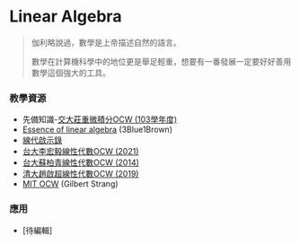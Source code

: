 # Linear Algebra

> 伽利略說過，數學是上帝描述自然的語言。 
>
>數學在計算機科學中的地位更是舉足輕重，想要有一番發展一定要好好善用數學這個強大的工具。
### 教學資源
- 先備知識-[交大莊重微積分OCW (103學年度)](https://www.youtube.com/playlist?list=PLj6E8qlqmkFtwDlDoBnbyhCfAa7JL52OG)
- [Essence of linear algebra](https://www.youtube.com/watch?v=fNk_zzaMoSs&list=PLZHQObOWTQDPD3MizzM2xVFitgF8hE_ab&index=1&t=1s) (3Blue1Brown) 
- [線代啟示錄](https://ccjou.wordpress.com/)
- [台大李宏毅線性代數OCW (2021)](https://speech.ee.ntu.edu.tw/~hylee/la/2021-fall.php)
- [台大蘇柏青線性代數OCW (2014)](http://ocw.aca.ntu.edu.tw/ntu-ocw/index.php/ocw/cou/102S207)
- [清大趙啟超線性代數OCW (2019)](https://www.youtube.com/playlist?list=PLS0SUwlYe8cwxscGGxCUqQ78_AMJHQJ5u)
- [MIT OCW](https://www.youtube.com/playlist?list=PL4J3lLSgj0XZd7ERpoPdyZOwCMhBzrOfc)  (Gilbert Strang)

### 應用
- [待編輯]
